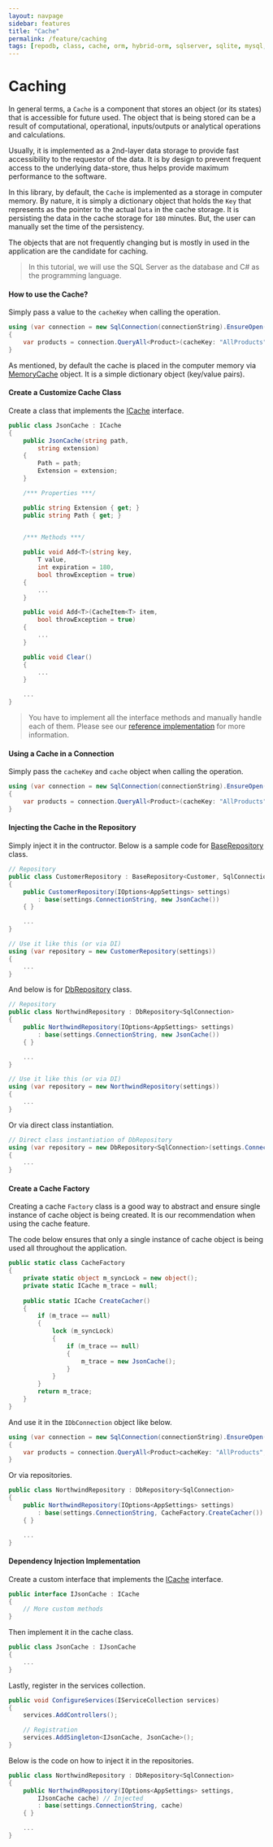 ```yaml
---
layout: navpage
sidebar: features
title: "Cache"
permalink: /feature/caching
tags: [repodb, class, cache, orm, hybrid-orm, sqlserver, sqlite, mysql, postgresql]
---
```


# Caching

In general terms, a `Cache` is a component that stores an object (or its states) that is accessible for future used. The object that is being stored can be a result of computational, operational, inputs/outputs or analytical operations and calculations.

Usually, it is implemented as a 2nd-layer data storage to provide fast accessibility to the requestor of the data. It is by design to prevent frequent access to the underlying data-store, thus helps provide maximum performance to the software.

In this library, by default, the `Cache` is implemented as a storage in computer memory. By nature, it is simply a dictionary object that holds the `Key` that represents as the pointer to the actual `Data` in the cache storage. It is persisting the data in the cache storage for `180` minutes. But, the user can manually set the time of the persistency.

The objects that are not frequently changing but is mostly in used in the application are the candidate for caching.

> In this tutorial, we will use the SQL Server as the database and C# as the programming language.

#### How to use the Cache?

Simply pass a value to the `cacheKey` when calling the operation.

```csharp
using (var connection = new SqlConnection(connectionString).EnsureOpen())
{
    var products = connection.QueryAll<Product>(cacheKey: "AllProducts");
}
```

As mentioned, by default the cache is placed in the computer memory via [MemoryCache](/class/memorycache) object. It is a simple dictionary object (key/value pairs).

#### Create a Customize Cache Class

Create a class that implements the [ICache](/interface/icache) interface.

```csharp
public class JsonCache : ICache
{
    public JsonCache(string path,
        string extension)
    {
        Path = path;
        Extension = extension;
    }

    /*** Properties ***/

    public string Extension { get; }
    public string Path { get; }

    
    /*** Methods ***/

    public void Add<T>(string key,
        T value,
        int expiration = 180,
        bool throwException = true)
    {
        ...
    }

    public void Add<T>(CacheItem<T> item,
        bool throwException = true)
    {
        ...
    }

    public void Clear()
    {
        ...
    }

    ...
}
```

> You have to implement all the interface methods and manually handle each of them. Please see our [reference implementation](/reference/jsoncache) for more information.

#### Using a Cache in a Connection

Simply pass the `cacheKey` and `cache` object when calling the operation.

```csharp
using (var connection = new SqlConnection(connectionString).EnsureOpen())
{
    var products = connection.QueryAll<Product>(cacheKey: "AllProducts", cache: new JsonCache());
}
```

#### Injecting the Cache in the Repository

Simply inject it in the contructor. Below is a sample code for [BaseRepository](/class/baserepository) class.

```csharp
// Repository
public class CustomerRepository : BaseRepository<Customer, SqlConnection>
{
    public CustomerRepository(IOptions<AppSettings> settings)
        : base(settings.ConnectionString, new JsonCache())
    { }

    ...
}

// Use it like this (or via DI)
using (var repository = new CustomerRepository(settings))
{
    ...
}
```

And below is for [DbRepository](/class/dbrepository) class.

```csharp
// Repository
public class NorthwindRepository : DbRepository<SqlConnection>
{
    public NorthwindRepository(IOptions<AppSettings> settings)
        : base(settings.ConnectionString, new JsonCache())
    { }

    ...
}

// Use it like this (or via DI)
using (var repository = new NorthwindRepository(settings))
{
    ...
}
```

Or via direct class instantiation.

```csharp
// Direct class instantiation of DbRepository
using (var repository = new DbRepository<SqlConnection>(settings.ConnectionString, new JsonCache()))
{
    ...
}
```

#### Create a Cache Factory

Creating a cache `Factory` class is a good way to abstract and ensure single instance of cache object is being created. It is our recommendation when using the cache feature.

The code below ensures that only a single instance of cache object is being used all throughout the application.

```csharp
public static class CacheFactory
{
    private static object m_syncLock = new object();
    private static ICache m_trace = null;
    
    public static ICache CreateCacher()
    {
        if (m_trace == null)
        {
            lock (m_syncLock)
            {
                if (m_trace == null)
                {
                    m_trace = new JsonCache();
                }
            }
        }
        return m_trace;
    }
}
```

And use it in the `IDbConnection` object like below.

```csharp
using (var connection = new SqlConnection(connectionString).EnsureOpen())
{
    var products = connection.QueryAll<Product>cacheKey: "AllProducts", cache: CacheFactory.CreateCacher());
}
```

Or via repositories.

```csharp
public class NorthwindRepository : DbRepository<SqlConnection>
{
    public NorthwindRepository(IOptions<AppSettings> settings)
        : base(settings.ConnectionString, CacheFactory.CreateCacher())
    { }

    ...
}
```

#### Dependency Injection Implementation

Create a custom interface that implements the [ICache](/interface/icache) interface.

```csharp
public interface IJsonCache : ICache
{
    // More custom methods
}
```

Then implement it in the cache class.

```csharp
public class JsonCache : IJsonCache
{
    ...
}
```

Lastly, register in the services collection.

```csharp
public void ConfigureServices(IServiceCollection services)
{
    services.AddControllers();

    // Registration
    services.AddSingleton<IJsonCache, JsonCache>();
}
```

Below is the code on how to inject it in the repositories.

```csharp
public class NorthwindRepository : DbRepository<SqlConnection>
{
    public NorthwindRepository(IOptions<AppSettings> settings,
        IJsonCache cache) // Injected
        : base(settings.ConnectionString, cache)
    { }

    ...
}
```